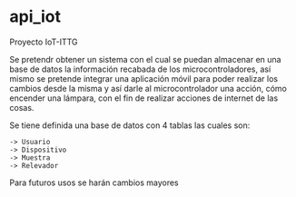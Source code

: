 # api_iot
Proyecto IoT-ITTG

Se pretendr obtener un sistema con el cual se puedan almacenar en una base de datos 
la información recabada de los microcontroladores, así mismo se pretende integrar
una aplicación móvil para poder realizar los cambios desde la misma y así darle 
al microcontrolador una acción, cómo encender una lámpara, con el fin de realizar 
acciones de internet de las cosas.

Se tiene definida una base de datos con 4 tablas las cuales son:

    -> Usuario
    -> Dispositivo
    -> Muestra
    -> Relevador

Para futuros usos se harán cambios mayores